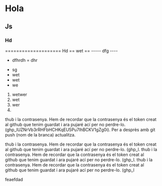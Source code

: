  # Hola
 ## Js
 ### Hd
  ====================
  Hd
== wet ==
  ----- dfg ----
  - dfhrdh
= dhr
* sg
* wet
* wet
* we
1. wetwer
2. wet
3. wer
4. 

thub i la contrasenya. Hem de recordar que la contrasenya és el token creat al github que tenim guardat i ara pujaré ací per no perdre-lo. (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). Per a desprès amb git push (nom de la branca) actualitza.

thub i la contrasenya. Hem de recordar que la contrasenya és el token creat al github que tenim guardat i ara pujaré ací per no perdre-lo. (ghp_l.    thub i la contrasenya. Hem de recordar que la contrasenya és el token creat al github que tenim guardat i ara pujaré ací per no perdre-lo. (ghp_l.
thub i la contrasenya. Hem de recordar que la contrasenya és el token creat al github que tenim guardat i ara pujaré ací per no perdre-lo. (ghp_l  


feaefdad
